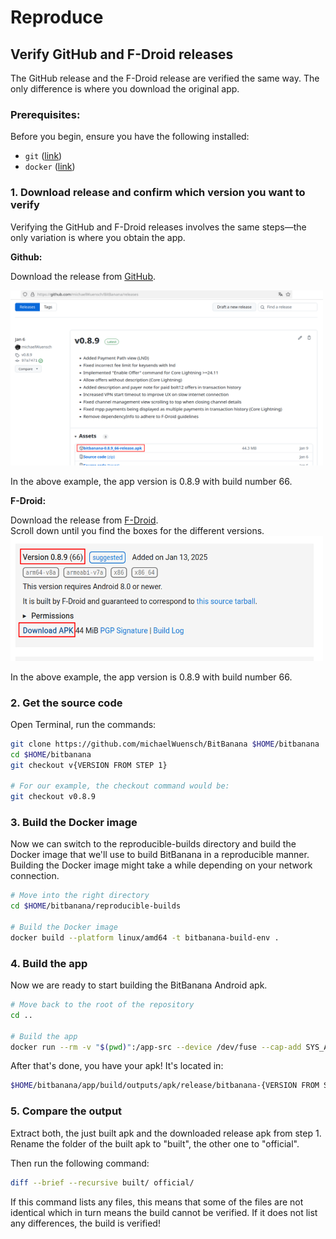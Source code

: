# Reproduce

## Verify GitHub and F-Droid releases
The GitHub release and the F-Droid release are verified the same way. The only difference is where you download the original app.

### Prerequisites: 
Before you begin, ensure you have the following installed:
- `git` ([link](https://git-scm.com/))
- `docker` ([link](https://www.docker.com/))

### 1. Download release and confirm which version you want to verify
Verifying the GitHub and F-Droid releases involves the same steps—the only variation is where you obtain the app.

**Github:**

Download the release from [GitHub][githubrelease].

<img src="./media/version_github.png" width=500 height=280 />

In the above example, the app version is 0.8.9 with build number 66.

**F-Droid:**

Download the release from [F-Droid][fdroidrelease].  
Scroll down until you find the boxes for the different versions.
<img src="./media/version_fdroid.png" width=500 height=200 />

In the above example, the app version is 0.8.9 with build number 66.

### 2. Get the source code
Open Terminal, run the commands:
``` bash
git clone https://github.com/michaelWuensch/BitBanana $HOME/bitbanana
cd $HOME/bitbanana
git checkout v{VERSION FROM STEP 1}

# For our example, the checkout command would be:
git checkout v0.8.9
```

### 3. Build the Docker image

Now we can switch to the reproducible-builds directory and build the Docker image that we'll use to build BitBanana in a reproducible manner. Building the Docker image might take a while depending on your network connection.
``` bash
# Move into the right directory
cd $HOME/bitbanana/reproducible-builds

# Build the Docker image
docker build --platform linux/amd64 -t bitbanana-build-env .
```

### 4. Build the app

Now we are ready to start building the BitBanana Android apk.

``` bash
# Move back to the root of the repository
cd ..

# Build the app
docker run --rm -v "$(pwd)":/app-src --device /dev/fuse --cap-add SYS_ADMIN bitbanana-build-env bash -c "mkdir /app; disorderfs --sort-dirents=yes --reverse-dirents=no /app-src/ /app/; cd /app && gradle clean assembleRelease"
```

After that's done, you have your apk! It's located in:

``` bash
$HOME/bitbanana/app/build/outputs/apk/release/bitbanana-{VERSION FROM STEP 1}_{BUILD NUMBER FROM STEP 1}-release-unsigned.apk
```


### 5. Compare the output
Extract both, the just built apk and the downloaded release apk from step 1.
Rename the folder of the built apk to "built", the other one to "official".

Then run the following command:

``` bash
diff --brief --recursive built/ official/
```

If this command lists any files, this means that some of the files are not identical which in turn means the build cannot be verified. If it does not list any differences, the build is verified!


[githubrelease]: https://github.com/michaelWuensch/BitBanana/releases
[fdroidrelease]: https://f-droid.org/packages/app.michaelwuensch.bitbanana/
